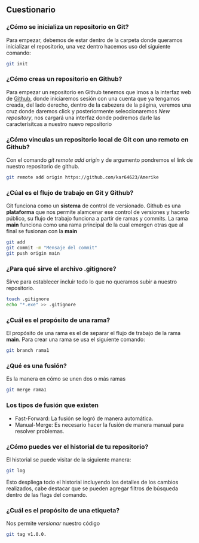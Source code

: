 ## Cuestionario 

### ¿Cómo se inicializa un repositorio en Git? 
Para empezar, debemos de estar dentro de la carpeta donde queramos inicializar el repositorio, una vez dentro hacemos uso del siguiente comando: 

```bash 
git init
```
### ¿Cómo creas un repositorio en Github?
Para empezar un repositorio en Github tenemos que irnos a la interfaz web de [Github](https://github.com), donde iniciaremos sesión con una cuenta que ya tengamos creada, del lado derecho, dentro de la cabezera de la página, veremos una cruz donde daremos click y posteriormente seleccionaremos _New repository_, nos cargará una interfaz donde podremos darle las caracterísitcas a nuestro nuevo repositorio

### ¿Cómo vinculas un repositorio local de Git con uno remoto en Github?
Con el comando _git remote add origin_ y de argumento pondremos el link de nuestro repositorio de github.

```bash 
git remote add origin https://github.com/kar64623/Amerike
```

### ¿Cúal es el flujo de trabajo en Git y Github? 
Git funciona como un **sistema** de control de versionado. Github es una **plataforma** que nos permite alamcenar ese control de versiones y hacerlo público, su flujo de trabajo funciona a partir de ramas y commits. La rama **main** funciona como una rama principal de la cual emergen otras que al final se fusionan con la **main**

```bash 
git add 
git commit -m "Mensaje del commit"
git push origin main 
```

### ¿Para qué sirve el archivo .gitignore?
Sirve para establecer incluir todo lo que no queramos subir a nuestro repositorio.

```bash 
touch .gitignore 
echo "*.exe" >> .gitignore
```

### ¿Cuál es el propósito de una rama?
El propósito de una rama es el de separar el flujo de trabajo de la rama **main**. Para crear una rama se usa el siguiente comando: 

```bash 
git branch rama1
```

### ¿Qué es una fusión?
Es la manera en cómo se unen dos o más ramas 

```bash 
git merge rama1
```

### Los tipos de fusión que existen 
- Fast-Forward: La fusión se logró de manera automática. 
- Manual-Merge: Es necesario hacer la fusión de manera manual para resolver problemas. 

### ¿Cómo puedes ver el historial de tu repositorio?
El historial se puede visitar de la siguiente manera: 

```bash 
git log 
```
Esto despliega todo el historial incluyendo los detalles de los cambios realizados, cabe destacar que se pueden agregar filtros de búsqueda dentro de las flags del comando. 

### ¿Cuál es el propósito de una etiqueta? 
Nos permite _versionar_ nuestro código

```bash 
git tag v1.0.0.
```
